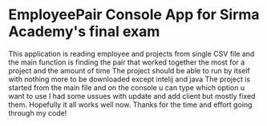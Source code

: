 # EmployeePair Console App for Sirma Academy's final exam

This application is reading employee and projects from single CSV file and the main function is finding the pair that worked together the most for a project and the amount of time
The project should be able to run by itself with nothing more to be downloaded except intelij and java
The project is started from the main file and on the console u can type which option u want to use
I had some ussues with update and add client but mostly fixed them. Hopefully it all works well now.
Thanks for the time and effort going through my code!
